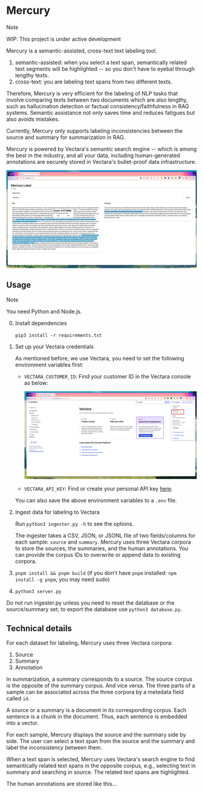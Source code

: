 # Mercury

> [!NOTE]
> WIP: This project is under active development

Mercury is a semantic-assisted, cross-text text labeling tool. 
1. semantic-assisted: when you select a text span, semantically related text segments will be highlighted -- so you don't have to eyebal through lengthy texts. 
2. cross-text: you are labeling text spans from two different texts.

Therefore, Mercury is very efficient for the labeling of NLP tasks that involve comparing texts between two documents which are also lengthy, such as hallucination detection or factual consistency/faithfulness in RAG systems. Semantic assistance not only saves time and reduces fatigues but also avoids mistakes. 

Currently, Mercury only supports labeling inconsistencies between the source and summary for summarization in RAG. 

Mercury is powered by Vectara's semantic search engine -- which is among the best in the industry, and all your data, including human-generated annotations are securely stored in Vectara's bullet-proof data infrastructure.


![Header](.github/header.png)

## Usage 

> [!NOTE]
> You need Python and Node.js.

0. Install dependencies

   `pip3 install -r requirements.txt`

1. Set up your Vectara credentials 

    As mentioned before, we use Vectara, you need to set the following environment variables first:

    - `VECTARA_CUSTOMER_ID`: Find your customer ID in the Vectara console as below:

        ![ID](.github/id.png)

    - `VECTARA_API_KEY`: Find or create your personal API key [here](https://console.vectara.com/console/apiAccess/personalApiKey).

    You can also save the above environment variables to a `.env` file.

2. Ingest data for labeling to Vectara

   Run `python3 ingester.py -h` to see the options. 

   The ingester takes a CSV, JSON, or JSONL file of two fields/columns for each sample: `source` and `summary`. Mercury uses three Vectara corpora to store the sources, the summaries, and the human annotations. You can provide the corpus IDs to overwrite or append data to existing corpora.

3. `pnpm install && pnpm build` (if you don't have `pnpm` installed: `npm install -g pnpm`, you may need sudo)
4. `python3 server.py`

Do not run ingester.py unless you need to reset the database or the source/summary set; to export the database use `python3 database.py`.


## Technical details

For each dataset for labeling, Mercury uses three Vectara corpora: 
1. Source
2. Summary
3. Annotation

In summarization, a summary corresponds to a source. The source corpus is the opposite of the summary corpus. And vice versa.
The three parts of a sample can be associated across the three corpora by a metedata field called `id`. 

A source or a summary is a document in its corresponding corpus. Each sentence is a chunk in the document. Thus, each sentence is embedded into a vector. 

For each sample, Mercury displays the source and the summary side by side. The user can select a text span from the source and the summary and label the inconsistency between them.

When a text span is selected, Mercury uses Vectara's search engine to find semantically related text spans in the opposite corpus, e.g., selecting text in summary and searching in source. The related text spans are highlighted.

The human annotations are stored like this...